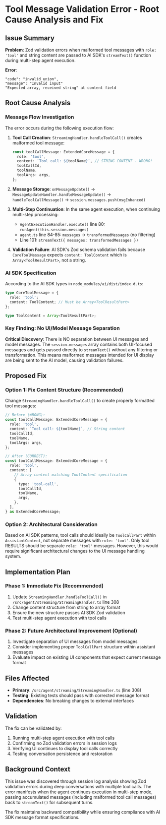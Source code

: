# Tool Message Validation Error - Root Cause Analysis and Fix

## Issue Summary

**Problem**: Zod validation errors when malformed tool messages with `role: 'tool'` and string content are passed to AI SDK's `streamText()` function during multi-step agent execution.

**Error**:

```
"code": "invalid_union",
"message": "Invalid input"
"Expected array, received string" at content field
```

## Root Cause Analysis

### Message Flow Investigation

The error occurs during the following execution flow:

1. **Tool Call Creation**: `StreamingHandler.handleToolCall()` creates malformed tool message:

   ```typescript
   const toolCallMessage: ExtendedCoreMessage = {
     role: 'tool',
     content: `Tool call: ${toolName}`, // STRING CONTENT - WRONG!
     toolCallId,
     toolName,
     toolArgs: args,
   };
   ```

2. **Message Storage**: `onMessageUpdate()` → `MessageUpdateHandler.handleMessageUpdate()` → `handleToolCallMessage()` → `session.messages.push(msgEnhanced)`

3. **Multi-Step Continuation**: In the same agent execution, when continuing multi-step processing:

   - `AgentExecutionHandler.execute()` line 80: `runAgent(this.session.messages)`
   - `agent.ts` line 84-85: `messages` → `transformedMessages` (no filtering)
   - Line 101: `streamText({ messages: transformedMessages })`

4. **Validation Failure**: AI SDK's Zod schema validation fails because `CoreToolMessage` expects `content: ToolContent` which is `Array<ToolResultPart>`, not a string.

### AI SDK Specification

According to the AI SDK types in `node_modules/ai/dist/index.d.ts`:

```typescript
type CoreToolMessage = {
  role: 'tool';
  content: ToolContent; // Must be Array<ToolResultPart>
};

type ToolContent = Array<ToolResultPart>;
```

### Key Finding: No UI/Model Message Separation

**Critical Discovery**: There is NO separation between UI messages and model messages. The `session.messages` array contains both UI-focused messages and gets passed directly to `streamText()` without any filtering or transformation. This means malformed messages intended for UI display are being sent to the AI model, causing validation failures.

## Proposed Fix

### Option 1: Fix Content Structure (Recommended)

Change `StreamingHandler.handleToolCall()` to create properly formatted tool messages:

```typescript
// Before (WRONG):
const toolCallMessage: ExtendedCoreMessage = {
  role: 'tool',
  content: `Tool call: ${toolName}`, // String content
  toolCallId,
  toolName,
  toolArgs: args,
};

// After (CORRECT):
const toolCallMessage: ExtendedCoreMessage = {
  role: 'tool',
  content: [
    // Array content matching ToolContent specification
    {
      type: 'tool-call',
      toolCallId,
      toolName,
      args,
    },
  ],
} as ExtendedCoreMessage;
```

### Option 2: Architectural Consideration

Based on AI SDK patterns, tool calls should ideally be `ToolCallPart` within `AssistantContent`, not separate messages with `role: 'tool'`. Only tool RESULTS should be separate `role: 'tool'` messages. However, this would require significant architectural changes to the UI message handling system.

## Implementation Plan

### Phase 1: Immediate Fix (Recommended)

1. Update `StreamingHandler.handleToolCall()` in `/src/agent/streaming/StreamingHandler.ts` line 308
2. Change content structure from string to array format
3. Ensure the new structure passes AI SDK Zod validation
4. Test multi-step agent execution with tool calls

### Phase 2: Future Architectural Improvement (Optional)

1. Investigate separation of UI messages from model messages
2. Consider implementing proper `ToolCallPart` structure within assistant messages
3. Evaluate impact on existing UI components that expect current message format

## Files Affected

- **Primary**: `/src/agent/streaming/StreamingHandler.ts` (line 308)
- **Testing**: Existing tests should pass with corrected message format
- **Dependencies**: No breaking changes to external interfaces

## Validation

The fix can be validated by:

1. Running multi-step agent execution with tool calls
2. Confirming no Zod validation errors in session logs
3. Verifying UI continues to display tool calls correctly
4. Testing conversation persistence and restoration

## Background Context

This issue was discovered through session log analysis showing Zod validation errors during deep conversations with multiple tool calls. The error manifests when the agent continues execution in multi-step mode, passing accumulated messages (including malformed tool call messages) back to `streamText()` for subsequent turns.

The fix maintains backward compatibility while ensuring compliance with AI SDK message format specifications.

